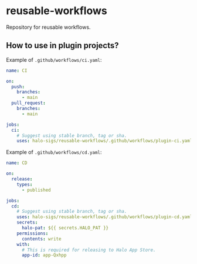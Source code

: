 # reusable-workflows

Repository for reusable workflows.

## How to use in plugin projects?

Example of `.github/workflows/ci.yaml`:

```yaml
name: CI

on:
  push:
    branches:
      - main
  pull_request:
    branches:
      - main

jobs:
  ci:
    # Suggest using stable branch, tag or sha.
    uses: halo-sigs/reusable-workflows/.github/workflows/plugin-ci.yaml@main
```

Example of `.github/workflows/cd.yaml`:

```yaml
name: CD

on:
  release:
    types:
      - published

jobs:
  cd:
    # Suggest using stable branch, tag or sha.
    uses: halo-sigs/reusable-workflows/.github/workflows/plugin-cd.yaml@v2
    secrets:
      halo-pat: ${{ secrets.HALO_PAT }}
    permissions:
      contents: write
    with:
      # This is required for releasing to Halo App Store.
      app-id: app-Qxhpp
```
